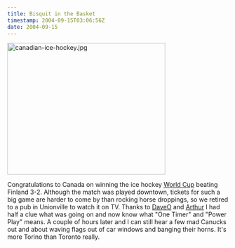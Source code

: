 ```yaml
---
title: Bisquit in the Basket
timestamp: 2004-09-15T03:06:56Z
date: 2004-09-15
---
```


<img alt="canadian-ice-hockey.jpg" src="http://blog.whatfettle.com/archives/Toronto/canadian-ice-hockey.jpg" width="360" height="300" border="0" />

Congratulations to Canada on winning the ice hockey <a href='http://www.hockeycanada.ca/e/teams/mens/worldcup/2004/results/091404_canfin.html'>World Cup</a> beating Finland 3-2. Although the match was played downtown, tickets for such a big game are harder to come by than rocking horse droppings, so we retired to a pub in Unionville to watch it on TV. Thanks to <a href='http://www.pacificspirit.com/blog/'>DaveO</a> and <a href='http://www.cs.yorku.ca/~ryman/'>Arthur</a> I had half a clue what was going on and now know what "One Timer" and "Power Play" means. A couple of hours later and I can still hear a few mad Canucks out and about waving flags out of car windows and banging their horns. It's more Torino than Toronto really.
